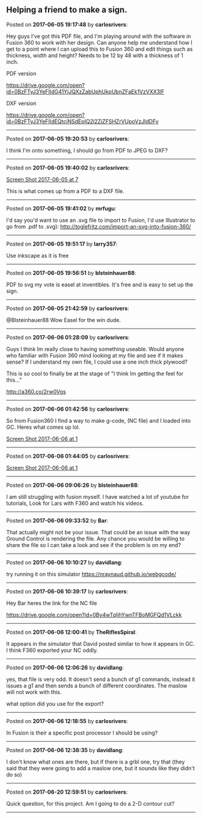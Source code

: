 ## Helping a friend to make a sign.
Posted on **2017-06-05 19:17:48** by **carlosrivers**:

Hey guys I've got this PDF file, and I'm playing around with the software in Fusion 360 to work with her design. Can anyone help me understand how I get to a point where I can upload this to Fusion 360 and edit things such as thickness, width and height? Needs to be 12 by 48 with a thickness of 1 inch.



PDF version

https://drive.google.com/open?id=0BzFTyJ3YeFIIdG41YjJQXzZabUphUkpUbnZFaEk1VzVXX3lF



DXF version

https://drive.google.com/open?id=0BzFTyJ3YeFIIdEQtcjNSdEpIQ2l2ZjZFSHZrVUpoVzJldDFv

---

Posted on **2017-06-05 19:20:53** by **carlosrivers**:

I think I'm onto something, I should go from PDF to JPEG to DXF?

---

Posted on **2017-06-05 19:40:02** by **carlosrivers**:

[Screen Shot 2017-06-05 at 7](/images/ji/jiyz_screenshot20170605at7.38.57pm.png.jpg) 



This is what comes up from a PDF to a DXF file.

---

Posted on **2017-06-05 19:41:02** by **mrfugu**:

I'd say you'd want to use an .svg file to import to Fusion, I'd use Illustrator to go from .pdf to .svg): http://toglefritz.com/import-an-svg-into-fusion-360/

---

Posted on **2017-06-05 19:51:17** by **larry357**:

Use inkscape as it is free

---

Posted on **2017-06-05 19:56:51** by **blsteinhauer88**:

PDF to svg my vote is easel at inventibles. It's free and is easy to set up the sign.

---

Posted on **2017-06-05 21:42:59** by **carlosrivers**:

@Blsteinhauer88 Wow Easel for the win dude.

---

Posted on **2017-06-06 01:28:09** by **carlosrivers**:

Guys I think Im really close to having something useable. Would anyone who familiar with Fusion 360 mind looking at my file and see if it makes sense? If I understand my own file, I could use a one inch thick plywood?



This is so cool to finally be at the stage of "I think Im getting the feel for this..."



http://a360.co/2rw0Vgs

---

Posted on **2017-06-06 01:42:56** by **carlosrivers**:

So from Fusion360 I find a way to make g-code, (NC file) and I loaded into GC. Heres what comes up lol.



 [Screen Shot 2017-06-06 at 1](/images/xx/xxbm_screenshot20170606at1.45.08am.png.jpg)

---

Posted on **2017-06-06 01:44:05** by **carlosrivers**:

[Screen Shot 2017-06-06 at 1](/images/ap/api1_screenshot20170606at1.46.44am.png.jpg)

---

Posted on **2017-06-06 09:06:26** by **blsteinhauer88**:

I am still struggling with fusion myself.  I have watched a lot of youtube for tutorials,  Look for Lars with F360 and watch his videos.

---

Posted on **2017-06-06 09:33:52** by **Bar**:

That actually might not be your issue. That could be an issue with the way Ground Control is rendering the file. Any chance you would be willing to share the file so I can take a look and see if the problem is on my end?

---

Posted on **2017-06-06 10:10:27** by **davidlang**:

try running it on this simulator https://nraynaud.github.io/webgcode/

---

Posted on **2017-06-06 10:39:17** by **carlosrivers**:

Hey Bar heres the link for the NC file



https://drive.google.com/open?id=0By4wTqIjhYwnTFBoMGFQd1VLckk

---

Posted on **2017-06-06 12:00:41** by **TheRiflesSpiral**:

It appears in the simulator that David posted similar to how it appears in GC. I think F360 exported your NC oddly.

---

Posted on **2017-06-06 12:06:26** by **davidlang**:

yes, that file is very odd. It doesn't send a bunch of g1 commands, instead it issues a g1 and then sends a bunch of different coordinates. The maslow will not work with this.

what option did you use for the export?

---

Posted on **2017-06-06 12:18:55** by **carlosrivers**:

In Fusion is their a specific post processor I should be using?

---

Posted on **2017-06-06 12:38:35** by **davidlang**:

I don't know what ones are there, but if there is a grbl one, try that (they said that they were going to add a maslow one, but it sounds like they didn't do so)

---

Posted on **2017-06-20 12:59:51** by **carlosrivers**:

Quick question, for this project. Am I going to do a 2-D contour cut?

---

